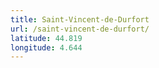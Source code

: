 ```yaml
---
title: Saint-Vincent-de-Durfort
url: /saint-vincent-de-durfort/
latitude: 44.819
longitude: 4.644
---
```

